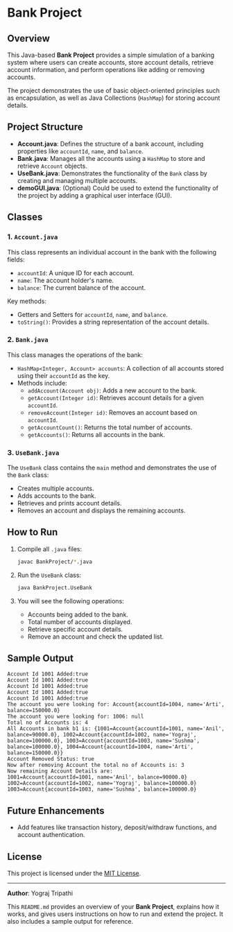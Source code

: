 # Bank Project

## Overview
This Java-based **Bank Project** provides a simple simulation of a banking system where users can create accounts, store account details, retrieve account information, and perform operations like adding or removing accounts.

The project demonstrates the use of basic object-oriented principles such as encapsulation, as well as Java Collections (`HashMap`) for storing account details.

## Project Structure
- **Account.java**: Defines the structure of a bank account, including properties like `accountId`, `name`, and `balance`.
- **Bank.java**: Manages all the accounts using a `HashMap` to store and retrieve `Account` objects.
- **UseBank.java**: Demonstrates the functionality of the `Bank` class by creating and managing multiple accounts.
- **demoGUI.java**: (Optional) Could be used to extend the functionality of the project by adding a graphical user interface (GUI).

## Classes

### 1. `Account.java`
This class represents an individual account in the bank with the following fields:
- `accountId`: A unique ID for each account.
- `name`: The account holder's name.
- `balance`: The current balance of the account.

Key methods:
- Getters and Setters for `accountId`, `name`, and `balance`.
- `toString()`: Provides a string representation of the account details.

### 2. `Bank.java`
This class manages the operations of the bank:
- `HashMap<Integer, Account> accounts`: A collection of all accounts stored using their `accountId` as the key.
- Methods include:
  - `addAccount(Account obj)`: Adds a new account to the bank.
  - `getAccount(Integer id)`: Retrieves account details for a given `accountId`.
  - `removeAccount(Integer id)`: Removes an account based on `accountId`.
  - `getAccountCount()`: Returns the total number of accounts.
  - `getAccounts()`: Returns all accounts in the bank.

### 3. `UseBank.java`
The `UseBank` class contains the `main` method and demonstrates the use of the `Bank` class:
- Creates multiple accounts.
- Adds accounts to the bank.
- Retrieves and prints account details.
- Removes an account and displays the remaining accounts.

## How to Run
1. Compile all `.java` files:
   ```bash
   javac BankProject/*.java
   ```

2. Run the `UseBank` class:
   ```bash
   java BankProject.UseBank
   ```

3. You will see the following operations:
   - Accounts being added to the bank.
   - Total number of accounts displayed.
   - Retrieve specific account details.
   - Remove an account and check the updated list.

## Sample Output
```
Account Id 1001 Added:true
Account Id 1001 Added:true
Account Id 1001 Added:true
Account Id 1001 Added:true
Account Id 1001 Added:true
The account you were looking for: Account{accountId=1004, name='Arti', balance=150000.0}
The account you were looking for: 1006: null
Total no of Accounts is: 4
All Accounts in bank b1 is: {1001=Account{accountId=1001, name='Anil', balance=90000.0}, 1002=Account{accountId=1002, name='Yograj', balance=100000.0}, 1003=Account{accountId=1003, name='Sushma', balance=100000.0}, 1004=Account{accountId=1004, name='Arti', balance=150000.0}}
Account Removed Status: true
Now after removing Account the total no of Accounts is: 3
Now remaining Account Details are:
1001=Account{accountId=1001, name='Anil', balance=90000.0}
1002=Account{accountId=1002, name='Yograj', balance=100000.0}
1003=Account{accountId=1003, name='Sushma', balance=100000.0}
```

## Future Enhancements
- Add features like transaction history, deposit/withdraw functions, and account authentication.

## License
This project is licensed under the [MIT License](LICENSE).

---

**Author**: Yograj Tripathi

This `README.md` provides an overview of your **Bank Project**, explains how it works, and gives users instructions on how to run and extend the project. It also includes a sample output for reference.
